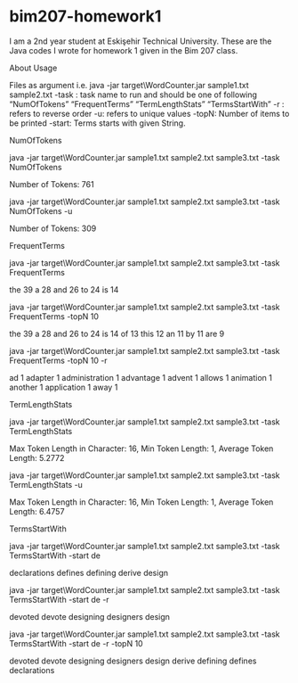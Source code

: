 # bim207-homework1
I am a 2nd year student at Eskişehir Technical University.
These are the Java codes I wrote for homework 1 given in the Bim 207 class.

About Usage

Files as argument i.e. java -jar target\WordCounter.jar sample1.txt sample2.txt 
-task : task name to run and should be one of following “NumOfTokens” “FrequentTerms” 
“TermLengthStats” “TermsStartWith” 
-r : refers to reverse order 
-u: refers to unique values 
-topN: Number of items to be printed 
-start: Terms starts with given String.

NumOfTokens

java -jar target\WordCounter.jar sample1.txt sample2.txt sample3.txt -task NumOfTokens

Number of Tokens: 761 

java -jar target\WordCounter.jar sample1.txt sample2.txt sample3.txt -task NumOfTokens -u

Number of Tokens: 309 


FrequentTerms

java -jar target\WordCounter.jar sample1.txt sample2.txt sample3.txt -task FrequentTerms

the 39 
a 28 
and 26 
to 24 
is 14 

java -jar target\WordCounter.jar sample1.txt sample2.txt sample3.txt -task FrequentTerms -topN 10


the 39 
a 28 
and 26 
to 24 
is 14 
of 13 
this 12 
an 11 
by 11 
are 9 

java -jar target\WordCounter.jar sample1.txt sample2.txt sample3.txt -task FrequentTerms -topN 10
-r 

ad 1 
adapter 1 
administration 1 
advantage 1 
advent 1 
allows 1 
animation 1 
another 1 
application 1 
away 1 

TermLengthStats

java -jar target\WordCounter.jar sample1.txt sample2.txt sample3.txt -task TermLengthStats 

Max Token Length in Character: 16, Min Token Length: 1, Average Token Length: 5.2772 

java -jar target\WordCounter.jar sample1.txt sample2.txt sample3.txt -task TermLengthStats -u 

Max Token Length in Character: 16, Min Token Length: 1, Average Token Length: 6.4757 

TermsStartWith

java -jar target\WordCounter.jar sample1.txt sample2.txt sample3.txt -task TermsStartWith -start de 

declarations 
defines 
defining 
derive 
design 

java -jar target\WordCounter.jar sample1.txt sample2.txt sample3.txt -task TermsStartWith -start de 
-r 

devoted 
devote 
designing 
designers 
design 

java -jar target\WordCounter.jar sample1.txt sample2.txt sample3.txt -task TermsStartWith -start de 
-r -topN 10 

devoted 
devote 
designing 
designers 
design 
derive 
defining 
defines 
declarations 
